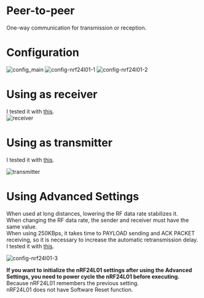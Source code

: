 # Peer-to-peer
One-way communication for transmission or reception.   

# Configuration   

![config_main](https://user-images.githubusercontent.com/6020549/108617359-0cc3c500-7459-11eb-9a05-2dd5ce60113b.jpg)
![config-nrf24l01-1](https://user-images.githubusercontent.com/6020549/149711042-6e145028-716c-432d-a763-7734a76fcaab.jpg)
![config-nrf24l01-2](https://user-images.githubusercontent.com/6020549/149711045-138d90dd-812d-4c11-9430-edf2a3e7661f.jpg)



# Using as receiver   
I tested it with [this](https://github.com/nopnop2002/Arduino-STM32-nRF24L01/tree/master/example/Peer-to-peer%20Communication/TimeTest/Emitter).   
![receiver](https://user-images.githubusercontent.com/6020549/73982284-4b363100-4977-11ea-9ae1-af9da92b13fb.jpg)


# Using as transmitter   
I tested it with [this](https://github.com/nopnop2002/Arduino-STM32-nRF24L01/tree/master/example/Peer-to-peer%20Communication/TimeTest/Receive).   

![transmitter](https://user-images.githubusercontent.com/6020549/73982279-496c6d80-4977-11ea-82c6-f7c62764b18c.jpg)

# Using Advanced Settings   
When used at long distances, lowering the RF data rate stabilizes it.   
When changing the RF data rate, the sender and receiver must have the same value.   
When using 250KBps, it takes time to PAYLOAD sending and ACK PACKET receiving, so it is necessary to increase the automatic retransmission delay.   
I tested it with [this](https://github.com/nopnop2002/Arduino-STM32-nRF24L01/tree/master/example/AdvancedSetting).   

![config-nrf24l01-3](https://user-images.githubusercontent.com/6020549/149711050-91b36d1f-457a-434d-a652-d0231c7de45d.jpg)

__If you want to initialize the nRF24L01 settings after using the Advanced Settings, you need to power cycle the nRF24L01 before executing.__   
Because nRF24L01 remembers the previous setting.   
nRF24L01 does not have Software Reset function.   

